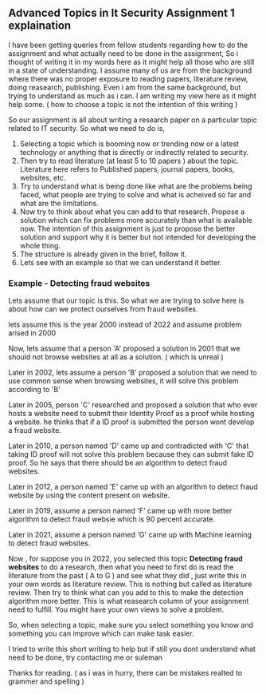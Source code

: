 ## Advanced Topics in It Security Assignment 1 explaination

I have been getting queries from fellow students regarding how to do the assignment and what actually need to be done in the assignment, So i thought of writing it in my words here as it might help all those who are still in a state of understanding. I assume many of us are from the background where there was no proper exposure to reading papers, literature review, doing reasearch, publishing. Even i am from the same background, but trying to understand as much as i can. I am writing my view here as it might help some. ( how to choose a topic is not the intention of this writing )

So our assignment is all about writing a  research paper on a particular topic related to IT security. So what we need to do is, 

1. Selecting a topic which is booming now or trending now or a latest technology or anything that is directly or indirectly related to security. 
2. Then try to read literature (at least 5 to 10 papers ) about the topic. Literature here refers to Published papers, journal papers, books, websites, etc.
3. Try to understand what is being done like what are the problems being faced, what people are trying to solve and what is acheived so far and what are the limitations.
4. Now try to think about what you can add to that research. Propose a solution which can fix problems more accurately than what is available now. The intention of this assignment is just to propose the better solution and support why it is better but not intended for developing the whole thing.
5. The structure is already given in the brief, follow it.
6. Lets see with an example so that we can understand it better.


### Example  - Detecting fraud websites 

Lets assume that our topic is this. So what we are trying to solve here is about how  can we protect ourselves from fraud websites.

lets assume this is the year 2000 instead of 2022 and assume problem arised in 2000

Now, lets assume that a person 'A' proposed a solution in 2001 that we should not browse websites at all as a solution. ( which is unreal )

Later in 2002, lets assume a person 'B' proposed a solution that we need to use common sense when browsing websites, it will solve this problem according to 'B'

Later in 2005, person 'C' researched and proposed a solution that who ever hosts a website need to submit their Identity Proof as a proof while hosting a website. he thinks that if a ID proof is submitted the person wont develop a fraud website.

Later in 2010, a person named 'D' came up and contradicted with 'C' that  taking ID proof will not solve this problem because they can submit fake ID proof. So he says that there should be an algorithm to detect fraud websites.

Later in 2012, a person named 'E' came up with an algorithm to detect fraud website by using the content present on website.

Later in 2019, assume a person named 'F' came up with more better algorithm to detect fraud websie which is 90 percent accurate.

Later in 2021, assume a person named 'G' came up with Machine learning to detect fraud websites. 


Now , for suppose you in 2022, you selected this topic **Detecting fraud websites** to do a research, then what you need to first do is read the literature from the past ( A to G ) and see what they did , just write this in your own words as literature review. This is nothing but called as literature review. Then try to think what can you add to this to make the detection algorithm more better. This is what reasearch column of your assignment need to fulfill. You might have your own views to solve a problem.



So, when selecting a topic, make sure you select something you know and something you can improve which can make task easier. 



I tried to write this short writing to help but if still you dont understand what need to be done, try contacting me or suleman


Thanks for reading. ( as i was in hurry, there can be mistakes realted to grammer and spelling )


